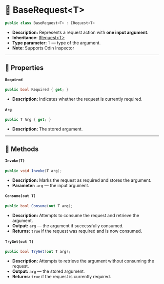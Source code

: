 # 🧩 BaseRequest&lt;T&gt;

```csharp
public class BaseRequest<T> : IRequest<T>
```

- **Description:** Represents a request action with <b>one input argument</b>.
- **Inheritance:** [IRequest&lt;T&gt;](IRequest%601.md)
- **Type parameter:** `T` — type of the argument.
- **Note:** Supports Odin Inspector

---

## 🔑 Properties

#### `Required`

```csharp
public bool Required { get; }
```

- **Description:** Indicates whether the request is currently required.

#### `Arg`

```csharp
public T Arg { get; }
```

- **Description:** The stored argument.

---

## 🏹 Methods

#### `Invoke(T)`

```csharp
public void Invoke(T arg);
```

- **Description:** Marks the request as required and stores the argument.
- **Parameter:** `arg` — the input argument.

#### `Consume(out T)`

```csharp
public bool Consume(out T arg);
```

- **Description:** Attempts to consume the request and retrieve the argument.
- **Output:** `arg` — the argument if successfully consumed.
- **Returns:** `true` if the request was required and is now consumed.

#### `TryGet(out T)`

```csharp
public bool TryGet(out T arg);
```

- **Description:** Attempts to retrieve the argument without consuming the request.
- **Output:** `arg` — the stored argument.
- **Returns:** `true` if the request is currently required.